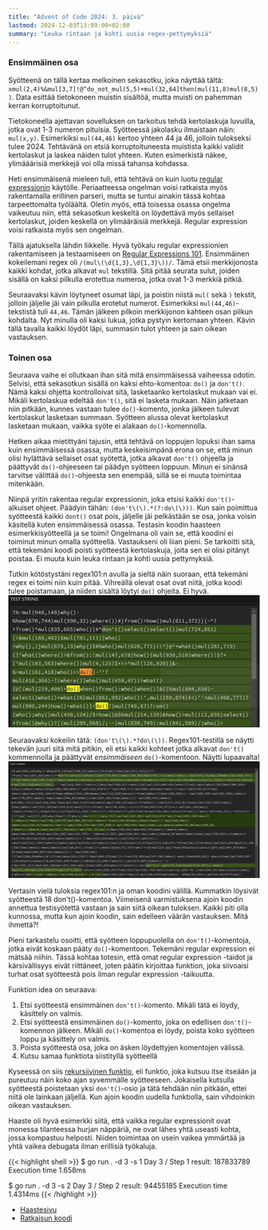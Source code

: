 ```yaml
---
title: "Advent of Code 2024: 3. päivä"
lastmod: 2024-12-03T13:09:00+02:00
summary: "Leuka rintaan ja kohti uusia regex-pettymyksiä"
---
```

### Ensimmäinen osa
Syötteenä on tällä kertaa melkoinen sekasotku, joka näyttää tältä: `xmul(2,4)%&mul[3,7]!@^do_not_mul(5,5)+mul(32,64]then(mul(11,8)mul(8,5))`. Data esittää tietokoneen muistin sisältöä, mutta muisti on pahemman kerran korruptoitunut.

Tietokoneella ajettavan sovelluksen on tarkoitus tehdä kertolaskuja luvuilla, jotka ovat 1-3 numeron pituisia. Syötteessä jakolasku ilmaistaan näin: `mul(x,y)`. Esimerkiksi `mul(44,46)` kertoo yhteen 44 ja 46, jolloin tulokseksi tulee 2024. Tehtävänä on etsiä korruptoituneesta muistista kaikki validit kertolaskut ja laskea näiden tulot yhteen. Kuten esimerkistä näkee, ylimääärisiä merkkejä voi olla missä tahansa kohdassa.

Heti ensimmäisenä mieleen tuli, että tehtävä on kuin luotu [regular expressionin](https://en.wikipedia.org/wiki/Regular_expression) käytölle. Periaatteessa ongelman voisi ratkaista myös rakentamalla erillinen parseri, mutta se tuntui ainakin tässä kohtaa tarpeettomalta työläältä. Oletin myös, että toisessa osassa ongelma vaikeutuu niin, että sekasotkun keskeltä on löydettävä myös sellaiset kertolaskut, joiden keskellä on ylimääräisiä merkkejä. Regular expression voisi ratkaista myös sen ongelman.

Tällä ajatuksella lähdin liikkelle. Hyvä työkalu regular expressionien rakentamiseen ja testaamiseen on [Regular Expressions 101](https://regex101.com). Ensimmäinen kokeilemani regex oli `/(mul\(\d{1,3},\d{1,3}\))/`. Tämä etsii merkkijonosta kaikki kohdat, jotka alkavat `mul` tekstillä. Sitä pitää seurata sulut, joiden sisällä on kaksi pilkulla erotettua numeroa, jotka ovat 1-3 merkkiä pitkiä.

Seuraavaksi kävin löytyneet osumat läpi, ja poistin niistä `mul(` sekä `)` tekstit, jolloin jäljelle jäi vain pilkulla erotetut numerot. Esimerkiksi `mul(44,46)`-tekstistä tuli `44,46`. Tämän jälkeen pilkoin merkkijonon kahteen osan pilkun kohdalta. Nyt minulla oli kaksi lukua, jotka pystyin kertomaan yhteen. Kävin tällä tavalla kaikki löydöt läpi, summasin tulot yhteen ja sain oikean vastauksen.

### Toinen osa
Seuraava vaihe ei ollutkaan ihan sitä mitä ensimmäisessä vaiheessa odotin. Selvisi, että sekasotkun sisällä on kaksi ehto-komentoa: `do()` ja `don't()`. Nämä kaksi ohjetta kontrolloivat sitä, lasketaanko kertolaskut mukaan vai ei. Mikäli kertolaskua edeltää `don't()`, sitä ei lasketa mukaan. Näin jatketaan niin pitkään, kunnes vastaan tulee `do()`-komento, jonka jälkeen tulevat kertolaskut lasketaan summaan. Syötteen alussa olevat kertolaskut lasketaan mukaan, vaikka syöte ei alakaan `do()`-komennolla.

Hetken aikaa mietittyäni tajusin, että tehtävä on loppujen lopuksi ihan sama kuin ensimmäisessä osassa, mutta keskeisimpänä erona on se, että minun olisi hylättävä sellaiset osat syötettä, jotka alkavat `don't()` ohjeella ja päättyvät `do()`-ohjeeseen tai päädyn syötteen loppuun. Minun ei sinänsä tarvitse välittää `do()`-ohjeesta sen enempää, sillä se ei muuta toimintaa mitenkään.

Niinpä yritin rakentaa regular expressionin, joka etsisi kaikki `don't()`-alkuiset ohjeet. Päädyin tähän: `(don't\(\).*(?:do\(\)))`. Kun sain poimittua syötteestä kaikki `dont()` osat pois, jäljelle jäi pelkästään se osa, jonka voisin käsitellä kuten ensimmäisessä osassa. Testasin koodin haasteen esimerkkisyötteellä ja se toimi! Ongelmana oli vain se, että koodini ei toiminut minun omalla syötteellä. Vastaukseni oli liian pieni. Se tarkoitti sitä, että tekemäni koodi poisti syötteestä kertolaskuja, joita sen ei olisi pitänyt poistaa. Ei muuta kuin leuka rintaan ja kohti uusia pettymyksiä.

Tutkin kötöstystäni regex101:n avulla ja sieltä näin suoraan, että tekemäni regex ei toimi niin kuin pitää. Vihreällä olevat osat ovat niitä, jotka koodi tulee poistamaan, ja niiden sisältä löytyi `do()` ohjeita. Ei hyvä.
![Kuvaruutukaappaus regex101-työkalusta, jossa regexiin mätsäävä osuus on merkattu vihreällä. Niiden sisällä näkyy myös do()-ohjeita, mikä tarkoittaa, että koodini ei poista oikeita osia.](day-3-1.jpg)

Seuraavaksi kokeilin tätä: `(don't\(\).*?do\(\))`. Regex101-testillä se näytti tekevän juuri sitä mitä pitikin, eli etsi kaikki kohteet jotka alkavat `don't()` kommennolla ja päättyvät *ensimmäiseen* `do()`-komentoon. Näytti lupaavalta!
![Kuvaruutukaappaus regex101-työkalusta, jossa regexiin mätsäävä osuus on merkattu vihreällä. Nyt ne näyttävät päättyvän do()-komentoihin](day-3-2.jpg)

Vertasin vielä tuloksia regex101:n ja oman koodini välillä. Kummatkin löysivät syötteestä 18 don't()-komentoa. Viimeisenä varmistuksena ajoin koodin annettua testisyötettä vastaan ja sain siitä oikean tuloksen. Kaikki piti olla kunnossa, mutta kun ajoin koodin, sain edelleen väärän vastauksen. Mitä ihmettä?!

Pieni tarkastelu osoitti, että syötteen loppupuolella on `don't()`-komentoja, jotka eivät koskaan pääty `do()`-komentoon. Tekemäni regular expression ei mätsää niihin. Tässä kohtaa totesin, että omat regular expression -taidot ja kärsivällisyys eivät riittäneet, joten päätin kirjoittaa funktion, joka siivoaisi turhat osat syötteestä pois ilman regular expression -taikuutta.

Funktion idea on seuraava:
1) Etsi syötteestä ensimmäinen `don't()`-komento. Mikäli tätä ei löydy, käsittely on valmis.
2) Etsi syötteestä ensimmäinen `do()`-komento, joka on edellisen `don't()`-komennon jälkeen. Mikäli `do()`-komentoa ei löydy, poista koko syötteen loppu ja käsittely on valmis.
3) Poista syötteestä osa, joka on äsken löydettyjen komentojen välissä.
4) Kutsu samaa funktiota siistityllä syötteellä

Kyseessä on siis [rekursiivinen funktio](https://en.wikipedia.org/wiki/Recursion_(computer_science)), eli funktio, joka kutsuu itse itseään ja pureutuu näin koko ajan syvemmälle syötteeseen. Jokaisella kutsulla syötteestä poistetaan yksi `don't()`-osio ja tätä tehdään niin pitkään, ettei niitä ole lainkaan jäljellä. Kun ajoin koodin uudella funktiolla, sain vihdoinkin oikean vastauksen.

Haaste oli hyvä esimerkki siitä, että vaikka regular expressionit ovat monessa tilanteessa hurjan näppäriä, ne ovat lähes yhtä useasti kohta, jossa kompastuu helposti. Niiden toimintaa on usein vaikea ymmärtää ja yhtä vaikea debugata ilman erillisiä työkaluja.

{{< highlight shell >}}
$ go run . -d 3 -s 1
Day 3 / Step 1 result: 187833789
Execution time 1.658ms

$ go run . -d 3 -s 2
Day 3 / Step 2 result: 94455185
Execution time 1.4314ms
{{< /highlight >}}

- [Haastesivu](https://adventofcode.com/2024/day/3)
- [Ratkaisun koodi](https://github.com/saaste/advent-of-code-2024/blob/main/pkg/puzzle/3.go)